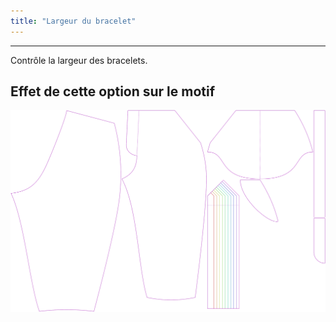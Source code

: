 ```yaml
---
title: "Largeur du bracelet"
---
```


***

Contrôle la largeur des bracelets.

## Effet de cette option sur le motif

![Cette image montre l'effet de cette option en superposant plusieurs variantes qui ont une valeur différente pour cette option](cornelius_cuffwidth_sample.svg "Effet de cette option sur le motif")
